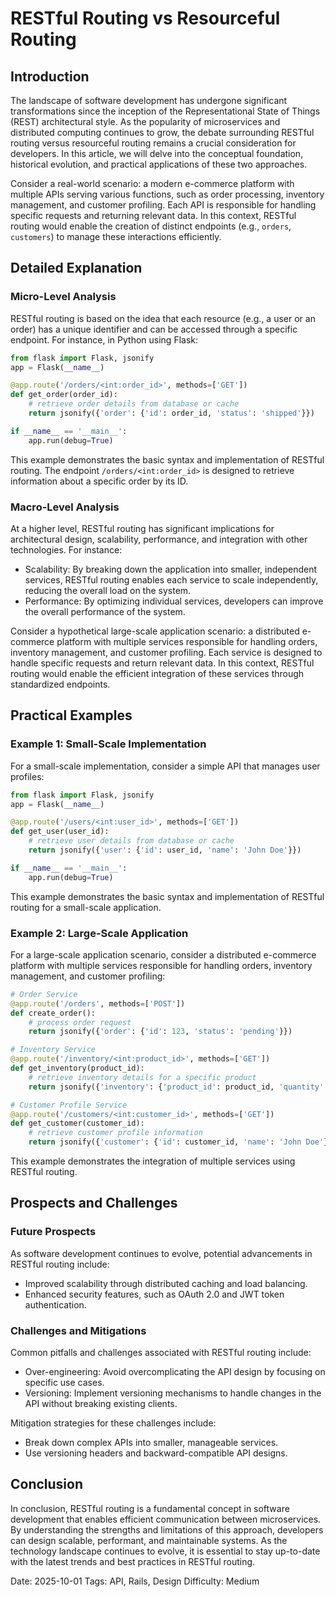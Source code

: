 # RESTful Routing vs Resourceful Routing
## Introduction
The landscape of software development has undergone significant transformations since the inception of the Representational State of Things (REST) architectural style. As the popularity of microservices and distributed computing continues to grow, the debate surrounding RESTful routing versus resourceful routing remains a crucial consideration for developers. In this article, we will delve into the conceptual foundation, historical evolution, and practical applications of these two approaches.

Consider a real-world scenario: a modern e-commerce platform with multiple APIs serving various functions, such as order processing, inventory management, and customer profiling. Each API is responsible for handling specific requests and returning relevant data. In this context, RESTful routing would enable the creation of distinct endpoints (e.g., `orders`, `customers`) to manage these interactions efficiently.

## Detailed Explanation
### Micro-Level Analysis

RESTful routing is based on the idea that each resource (e.g., a user or an order) has a unique identifier and can be accessed through a specific endpoint. For instance, in Python using Flask:
```python
from flask import Flask, jsonify
app = Flask(__name__)

@app.route('/orders/<int:order_id>', methods=['GET'])
def get_order(order_id):
    # retrieve order details from database or cache
    return jsonify({'order': {'id': order_id, 'status': 'shipped'}})

if __name__ == '__main__':
    app.run(debug=True)
```
This example demonstrates the basic syntax and implementation of RESTful routing. The endpoint `/orders/<int:order_id>` is designed to retrieve information about a specific order by its ID.

### Macro-Level Analysis

At a higher level, RESTful routing has significant implications for architectural design, scalability, performance, and integration with other technologies. For instance:

* Scalability: By breaking down the application into smaller, independent services, RESTful routing enables each service to scale independently, reducing the overall load on the system.
* Performance: By optimizing individual services, developers can improve the overall performance of the system.

Consider a hypothetical large-scale application scenario: a distributed e-commerce platform with multiple services responsible for handling orders, inventory management, and customer profiling. Each service is designed to handle specific requests and return relevant data. In this context, RESTful routing would enable the efficient integration of these services through standardized endpoints.

## Practical Examples
### Example 1: Small-Scale Implementation

For a small-scale implementation, consider a simple API that manages user profiles:
```python
from flask import Flask, jsonify
app = Flask(__name__)

@app.route('/users/<int:user_id>', methods=['GET'])
def get_user(user_id):
    # retrieve user details from database or cache
    return jsonify({'user': {'id': user_id, 'name': 'John Doe'}})

if __name__ == '__main__':
    app.run(debug=True)
```
This example demonstrates the basic syntax and implementation of RESTful routing for a small-scale application.

### Example 2: Large-Scale Application

For a large-scale application scenario, consider a distributed e-commerce platform with multiple services responsible for handling orders, inventory management, and customer profiling:
```python
# Order Service
@app.route('/orders', methods=['POST'])
def create_order():
    # process order request
    return jsonify({'order': {'id': 123, 'status': 'pending'}})

# Inventory Service
@app.route('/inventory/<int:product_id>', methods=['GET'])
def get_inventory(product_id):
    # retrieve inventory details for a specific product
    return jsonify({'inventory': {'product_id': product_id, 'quantity': 10}})

# Customer Profile Service
@app.route('/customers/<int:customer_id>', methods=['GET'])
def get_customer(customer_id):
    # retrieve customer profile information
    return jsonify({'customer': {'id': customer_id, 'name': 'John Doe'}})
```
This example demonstrates the integration of multiple services using RESTful routing.

## Prospects and Challenges
### Future Prospects

As software development continues to evolve, potential advancements in RESTful routing include:

* Improved scalability through distributed caching and load balancing.
* Enhanced security features, such as OAuth 2.0 and JWT token authentication.

### Challenges and Mitigations

Common pitfalls and challenges associated with RESTful routing include:

* Over-engineering: Avoid overcomplicating the API design by focusing on specific use cases.
* Versioning: Implement versioning mechanisms to handle changes in the API without breaking existing clients.

Mitigation strategies for these challenges include:

* Break down complex APIs into smaller, manageable services.
* Use versioning headers and backward-compatible API designs.

## Conclusion
In conclusion, RESTful routing is a fundamental concept in software development that enables efficient communication between microservices. By understanding the strengths and limitations of this approach, developers can design scalable, performant, and maintainable systems. As the technology landscape continues to evolve, it is essential to stay up-to-date with the latest trends and best practices in RESTful routing.

Date: 2025-10-01
Tags: API, Rails, Design
Difficulty: Medium